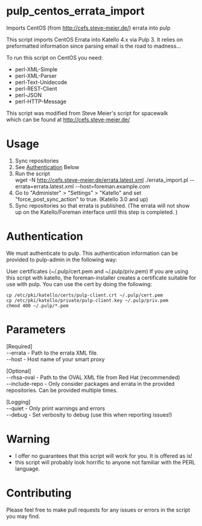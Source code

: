 # pulp_centos_errata_import
Imports CentOS (from http://cefs.steve-meier.de/) errata into pulp

This script imports CentOS Errata into Katello 4.x via Pulp 3.
It relies on preformatted information since parsing email
is the road to madness...

To run this script on CentOS you need:
 - perl-XML-Simple
 - perl-XML-Parser
 - perl-Text-Unidecode 
 - perl-REST-Client
 - perl-JSON
 - perl-HTTP-Message

This script was modified from Steve Meier's script for spacewalk  
which can be found at http://cefs.steve-meier.de/

# Usage
  1. Sync repositories
  2. See [Authentication](#Authentication) Below
  3. Run the script  
     wget -N http://cefs.steve-meier.de/errata.latest.xml
     ./errata_import.pl --errata=errata.latest.xml --host=foreman.example.com
  4. Go to "Administer" > "Settings" > "Katello" and set "force_post_sync_action" to true. (Katello 3.0 and up)
  5. Sync repositories so that errata is published. (The errata will not show up on the Katello/Foreman interface until this step is completed. )

# Authentication

We must authenticate to pulp.  This authentication information can be provided to pulp-admin in the following way:

User certificates (~/.pulp/cert.pem and ~/.pulp/priv.pem) If you are using this
script with katello, the foreman-installer creates a certificate suitable for
use with pulp.  You can use the cert by doing the following:

```shell
cp /etc/pki/katello/certs/pulp-client.crt ~/.pulp/cert.pem
cp /etc/pki/katello/private/pulp-client.key ~/.pulp/priv.pem
chmod 400 ~/.pulp/*.pem
```

# Parameters 

[Required]  
   --errata    - Path to the errata XML file.  
   --host      - Host name of your smart proxy

[Optional]  
   --rhsa-oval     - Path to the OVAL XML file from Red Hat (recommended)  
   --include-repo  - Only consider packages and errata in the provided repositories. Can be provided multiple times.  

[Logging]  
   --quiet         - Only print warnings and errors  
   --debug         - Set verbosity to debug (use this when reporting issues!)  

# Warning

- I offer no guarantees that this script will work for you.
  It is offered as is!
- this script will probably look horrific to anyone not familiar with the PERL language.

# Contributing

Please feel free to make pull requests for any
issues or errors in the script you may find.

